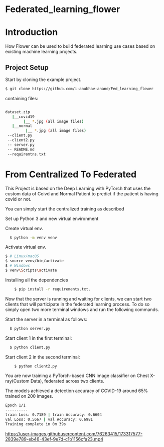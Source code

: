 # Federated_learning_flower


<h1>Introduction</h1>
How Flower can be used to build federated learning use cases based on existing machine learning projects.

<h2>Project Setup</h2>
Start by cloning the example project.

```bash
$ git clone https://github.com/i-anubhav-anand/Fed_learning_flower

```

containing files:
```bash

dataset.zip
   |__covid19
        |__ *.jpg (all image files)
   |__normal
         |__ *.jpg (all image files)
 --client.py
 --client2.py
 -- server.py
 -- README.md
 --requiremtns.txt
```
 <h1>From Centralized To Federated </h1>
 
  This Project is based on the Deep Learning with PyTorch that uses the custom data of Coivd and Normal Patient to predict if the patient is having covid or not.
  
  You can simply start the centralized training as described
  
  Set up Python 3 and new virtual environment
  
  Create virtual env.
  
  ```bash
    $ python -m venv venv
 ```
 Activate virtual env.
 ```bash
$ # Linux/macOS
$ source venv/bin/activate  
$ # Windows
$ venv\Scripts\activate 
 ```
 Installing all the dependencies
```bash
    $ pip install -r requirements.txt.
```
  Now that the server is running and waiting for clients, we can start two clients that will participate in the federated learning process.
  To do so simply open two more   terminal windows and run the following commands.
  
  Start the server in a terminal as follows:
  ```bash
    $ python server.py
```
  
  Start client 1 in the first terminal:

  ```bash
    $ python client.py
```

  Start client 2 in the second terminal:

```bash
    $ python client2.py
```  
  You are now training a PyTorch-based CNN image classifier on Chest X-ray(Custom Data), federated across two clients.
  
The models achieved a detection accuracy of COVID-19 around 65% trained on 200 images.

 ```bash
Epoch 1/1
----------
train Loss: 0.7189 | train Accuracy: 0.6604
val Loss: 0.5667 | val Accuracy: 0.6981
Training complete in 0m 39s

 ```
  

https://user-images.githubusercontent.com/76263415/173317577-2839e789-eb46-43ef-9e7d-c1b1156cfa23.mp4




  
